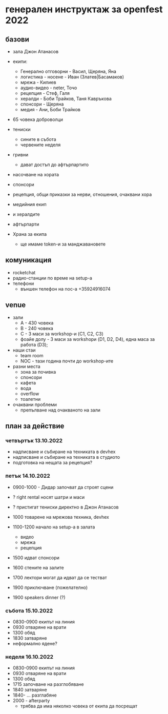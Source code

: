 # генерален инструктаж за openfest 2022

## базови

* зала Джон Атанасов
* екипи:
	* Генерално отговорни - Васил, Щеряна, Яна
	* логистика - носене - Иван (Златев|Басамаков)
	* мрежа - Килиев
	* аудио-видео - neter, Точо
	* рецепция - Стеф, Галя
	* хералди - Боби Трайков, Таня Кавръкова
	* спонсори - Щеряна
	* медия - Ани, Боби Трайков

* 65 човека доброволци

* тениски
	* сините в събота
	* червените неделя
* гривни
	* дават достъп до афтърпартито
* насочване на хората
* спонсори
* рецепция, общи приказки за нерви, отношения, очаквани хора
* медийния екип
* и хералдите
* афтърпарти
* Храна за екипа
	* ще имаме token-и за манджавановете

## комуникация

* rocketchat
* радио-станции по време на setup-а
* телефони
	* външен телефон на noc-а +35924916074

## venue

* зали
	* А - 430 човека
	* B - 240 човека
	* C - 3 маси за workshop-и (C1, C2, C3)
	* фоайе долу - 3 маси за workshopи (D1, D2, D4), една маса за работа (D3);
* наши стаи
	* team room
	* NOC - тази година почти до workshop-ите
* разни места
	* зона за почивка
	* спонсори
	* кафета
	* вода
	* overflow
	* тоалетни
* очаквани проблеми
	* препълване над очакваното на зали

## план за действие

### четвъртък 13.10.2022

* надписване и събиране на техниката в devhex
* надписване и събиране на техниката в студиото
* подготовка на нещата за рецепция?

### петък 14.10.2022

* 0900-1000 - Дидар започват да строят сцени
* ? right rental носят шатри и маси
* ? пристигат тениски директно в Джон Атанасов
* 1000 товарене на мрежова техника, devhex
* 1100-1200 начало на setup-а в залата
	* видео
	* мрежа
	* рецепция

* 1500 идват спонсори
* 1600 стените на залите
* 1700 лектори могат да идват да се тестват

* 1900 приключване (пожелателно)
* 1900 speakers dinner (?)


### събота 15.10.2022

* 0830-0900 екипът на линия
* 0930 отваряне на врати
* 1300 обяд
* 1830 затваряне
* неформално ядене?

### неделя 16.10.2022

* 0830-0900 екипът на линия
* 0930 отваряне на врати
* 1300 обяд
* 1715 започване на разглобяване
* 1840 затваряне
* 1840- ... разглабяне
* 2000 - afterparty
	* трябва да има няколко човека от екипа да посрещат
